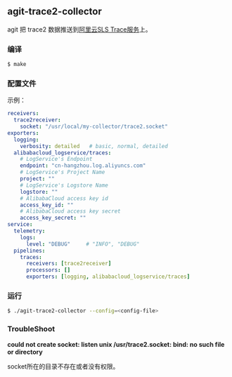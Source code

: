 ## agit-trace2-collector

agit 把 trace2 数据推送到[阿里云SLS Trace服务](https://sls.console.aliyun.com/lognext/trace)上。


### 编译
```sh
$ make
```

### 配置文件

示例：
```yaml
receivers:
  trace2receiver:
    socket: "/usr/local/my-collector/trace2.socket"
exporters:
  logging:
    verbosity: detailed   # basic, normal, detailed
  alibabacloud_logservice/traces:
    # LogService's Endpoint
    endpoint: "cn-hangzhou.log.aliyuncs.com"
    # LogService's Project Name
    project: ""
    # LogService's Logstore Name
    logstore: ""
    # AlibabaCloud access key id
    access_key_id: ""
    # AlibabaCloud access key secret
    access_key_secret: ""
service:
  telemetry:
    logs:
      level: "DEBUG"     # "INFO", "DEBUG"
  pipelines:
    traces:
      receivers: [trace2receiver]
      processors: []
      exporters: [logging, alibabacloud_logservice/traces]

```

### 运行

```sh
$ ./agit-trace2-collector --config=<config-file>
```

### TroubleShoot

**could not create socket: listen unix /usr/trace2.socket: bind: no such file or directory**

socket所在的目录不存在或者没有权限。
